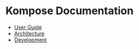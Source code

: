 # Kompose Documentation


* [User Guide](user-guide.md)
* [Architecture](architecture.md)
* [Development](development.md)

